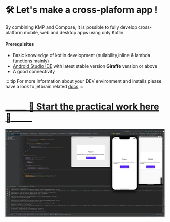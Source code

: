 # 🛠 Let's make a cross-plaform app !

By combining KMP and  Compose, it is possible to fully develop cross-platform mobile, web and desktop apps using only Kotlin.

#### Prerequisites

- Basic knowledge of kotlin development (nullability,inline & lambda functions mainly)
- [Android Studio IDE](https://developer.android.com/studio) with latest stable version **Giraffe** version or above 
- A good connectivity

::: tip
For more information about your DEV environment and installs please have a look to jetbrain related [docs](https://kotlinlang.org/docs/multiplatform-mobile-setup.html#next-step)
:::


# [ _____ 🚀 Start the practical work here 🚀_____](https://worldline.github.io/learning-kotlin-multiplatform/overview/)
[![kmp codelab](../../assets/kmp_codelab.png)]([https://worldline.github.io/learning-kotlin-multiplatform/](https://worldline.github.io/learning-kotlin-multiplatform/overview/))  
